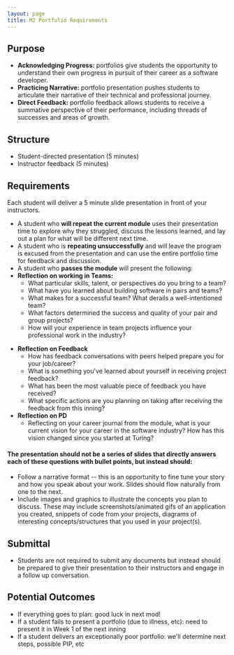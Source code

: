 ```yaml
---
layout: page
title: M2 Portfolio Requirements
---
```


## Purpose

* **Acknowledging Progress:** portfolios give students the opportunity to understand their own progress in pursuit of their career as a software developer.
* **Practicing Narrative:** portfolio presentation pushes students to articulate their narrative of their technical and professional journey.
* **Direct Feedback:** portfolio feedback allows students to receive a summative perspective of their performance, including threads of successes and areas of growth.

## Structure

* Student-directed presentation (5 minutes)
* Instructor feedback (5 minutes)

## Requirements

Each student will deliver a 5 minute slide presentation in front of your instructors.

* A student who **will repeat the current module** uses their presentation time to explore why they struggled, discuss the lessons learned, and lay out a plan for what will be different next time.
* A student who is **repeating unsuccessfully** and will leave the program is excused from the presentation and can use the entire portfolio time for feedback and discussion.
* A student who **passes the module** will present the following:
* **Reflection on working in Teams:**
   - What particular skills, talent, or perspectives do you bring to a team?
   - What have you learned about building software in pairs and teams?
   - What makes for a successful team? What derails a well-intentioned team?
   - What factors determined the success and quality of your pair and group projects?
   - How will your experience in team projects influence your professional work in the industry?
<!-- * **Reflection on Gear Up (Gender Bias, Technology in Voting, Mod 4 Lightning Talks)**
    - How will your Gear Up sessions impact you as a software developer?
    - What practical lessons are you taking away from Gear Up sessions that you will use on the job? (use your gists to help reflect on this question) -->
* **Reflection on Feedback**
    - How has feedback conversations with peers helped prepare you for your job/career?
    - What is something you've learned about yourself in receiving project feedback?
    - What has been the most valuable piece of feedback you have received?
    - What specific actions are you planning on taking after receiving the feedback from this inning?
* **Reflection on PD**
    - Reflecting on your career journal from the module, what is your current vision for your career in the software industry? How has this vision changed since you started at Turing?

#### The presentation should not be a series of slides that directly answers each of these questions with bullet points, but instead should:

* Follow a narrative format -- this is an opportunity to fine tune your story and how you speak about your work. Slides should flow naturally from one to the next.
* Include images and graphics to illustrate the concepts you plan to discuss. These may include screenshots/animated gifs of an application you created, snippets of code from your projects, diagrams of interesting concepts/structures that you used in your project(s).

## Submittal

* Students are not required to submit any documents but instead should be prepared to give their presentation to their instructors and engage in a follow up conversation.

## Potential Outcomes

* If everything goes to plan: good luck in next mod!
* If a student fails to present a portfolio (due to illness, etc): need to present it in Week 1 of the next inning
* If a student delivers an exceptionally poor portfolio: we'll determine next steps, possible PIP, etc
